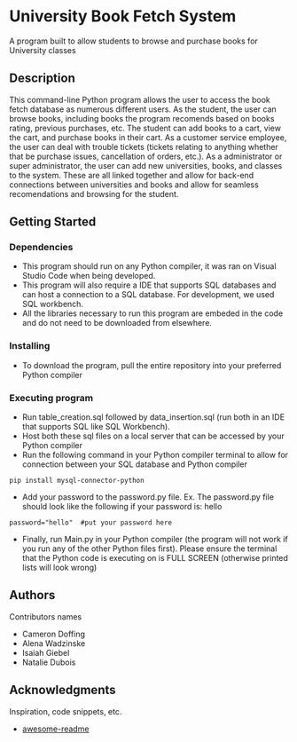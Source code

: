 # University Book Fetch System

A program built to allow students to browse and purchase books for University classes

## Description

This command-line Python program allows the user to access the book fetch database as numerous different users. As the student, the user can browse books, including books the program recomends based on books rating, previous purchases, etc. The student can add books to a cart, view the cart, and purchase books in their cart. As a customer service employee, the user can deal with trouble tickets (tickets relating to anything whether that be purchase issues, cancellation of orders, etc.). As a administrator or super administrator, the user can add new universities, books, and classes to the system. These are all linked together and allow for back-end connections between universities and books and allow for seamless recomendations and browsing for the student. 

## Getting Started

### Dependencies

* This program should run on any Python compiler, it was ran on Visual Studio Code when being developed.
* This program will also require a IDE that supports SQL databases and can host a connection to a SQL database. For development, we used SQL workbench.
* All the libraries necessary to run this program are embeded in the code and do not need to be downloaded from elsewhere.

### Installing

* To download the program, pull the entire repository into your preferred Python compiler

### Executing program

* Run table_creation.sql followed by data_insertion.sql (run both in an IDE that supports SQL like SQL Workbench).
* Host both these sql files on a local server that can be accessed by your Python compiler
* Run the following command in your Python compiler terminal to allow for connection between your SQL database and Python compiler
```
pip install mysql-connector-python
```
* Add your password to the password.py file. Ex. The password.py file should look like the following if your password is: hello
```
password="hello"  #put your password here
```
* Finally, run Main.py in your Python compiler (the program will not work if you run any of the other Python files first). Please ensure the terminal that the Python code is executing on is FULL SCREEN (otherwise printed lists will look wrong)
  
## Authors

Contributors names

* Cameron Doffing
* Alena Wadzinske 
* Isaiah Giebel 
* Natalie Dubois


## Acknowledgments

Inspiration, code snippets, etc.
* [awesome-readme](https://github.com/matiassingers/awesome-readme)
